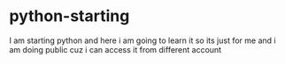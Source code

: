 # python-starting
I am starting python and here i am going to learn it so its just for me and i am doing public cuz i can access it from different account
